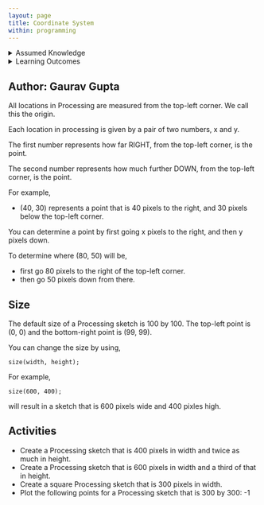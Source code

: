 ```yaml
---
layout: page
title: Coordinate System
within: programming
---
```


<details class="prereq" markdown="1"><summary>Assumed Knowledge</summary>

<!--  * <a href="./lists">Lists</a>
  * <a href="./loops">Loops</a>-->
</details>

<details class="outcomes" markdown="1"><summary>Learning Outcomes</summary>
  * Learning about Processing coordinate system.
</details>

## Author: Gaurav Gupta

All locations in Processing are measured from the top-left corner. We call this the origin.

Each location in processing is given by a pair of two numbers, x and y.

The first number represents how far RIGHT, from the top-left corner, is the point.

The second number represents how much further DOWN, from the top-left corner, is the point.

For example, 

- (40, 30) represents a point that is 40 pixels to the right, and 30 pixels below the top-left corner.


You can determine a point by first going x pixels to the right, and then y pixels down.

To determine where (80, 50) will be,

- first go 80 pixels to the right of the top-left corner.
- then go 50 pixels down from there.

## Size

The default size of a Processing sketch is 100 by 100. The top-left point is (0, 0) and the bottom-right point is (99, 99).

You can change the size by using,

```
size(width, height);
```

For example,

```
size(600, 400);
```

will result in a sketch that is 600 pixels wide and 400 pixles high.

## Activities

- Create a Processing sketch that is 400 pixels in width and twice as much in height.
- Create a Processing sketch that is 600 pixels in width and a third of that in height.
- Create a square Processing sketch that is 300 pixels in width.
- Plot the following points for a Processing sketch that is 300 by 300:
	-1 	
